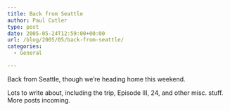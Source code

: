 ```yaml
---
title: Back from Seattle
author: Paul Cutler
type: post
date: 2005-05-24T12:59:00+00:00
url: /blog/2005/05/back-from-seattle/
categories:
  - General

---
```

Back from Seattle, though we&#8217;re heading home this weekend.

Lots to write about, including the trip, Episode III, 24, and other misc. stuff. More posts incoming.